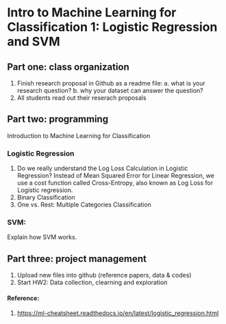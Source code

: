 # Intro to Machine Learning for Classification 1: Logistic Regression and SVM

## Part one: class organization
1. Finish research proposal in Github as a readme file: a. what is your research question? b. why your dataset can answer the question?
2. All students read out their reserach proposals

## Part two: programming
Introduction to Machine Learning for Classification

### Logistic Regression
1. Do we really understand the Log Loss Calculation in Logistic Regression? Instead of Mean Squared Error for Linear Regression, we use a cost function called Cross-Entropy, also known as Log Loss for Logistic regression.
2. Binary Classification
3. One vs. Rest: Multiple Categories Classification

### SVM: 
Explain how SVM works.

## Part three: project management

1. Upload new files into github (reference papers, data & codes)
2. Start HW2: Data collection, clearning and exploration

#### Reference: 
1. https://ml-cheatsheet.readthedocs.io/en/latest/logistic_regression.html
